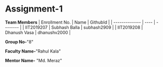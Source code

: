 # Assignment-1

**Team Members**
|   Enrollment No.  |   Name   | GithubId |
|   --------------  |   ----   | -------- |
|    IIT2019207  |   Subhash Balla | subhash2909 |
|    IIT2019208  |   Dhanush Vasa | dhanushv2000 | 

**Group No-**"8"

**Faculty Name-**"Rahul Kala"

**Mentor Name-** "Md. Meraz"
